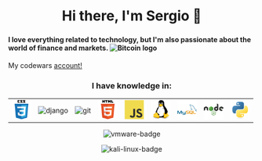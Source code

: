 <h1 align="center">Hi there, I'm Sergio 👋</h1> 
<h3 I'm a passionate developer who loves to code and learn new things everyday.</h3>


<h4 align="left">I love everything related to technology, but I'm also passionate about the world of finance and markets. <img src="https://upload.wikimedia.org/wikipedia/commons/thumb/4/46/Bitcoin.svg/150px-Bitcoin.svg.png" alt="Bitcoin logo" style="width:20px; height:20px;"></h4>


<p>My codewars <a href="https://www.codewars.com/users/Srg-cr">account!</a></p>


<h3 align="center">I have knowledge in:</h3>

<p align="center">
  <table border-collapse: collapse;>
    <tr>
      <td><img src="https://raw.githubusercontent.com/devicons/devicon/master/icons/css3/css3-original-wordmark.svg" alt="css3" width="40" height="40" margin="0 15px"/></td>
      <td><img src="https://cdn.worldvectorlogo.com/logos/django.svg" alt="django" width="40" height="40" margin="0 15px"/></td>
      <td><img src="https://www.vectorlogo.zone/logos/git-scm/git-scm-icon.svg" alt="git" width="40" height="40" margin="0 15px"/></td>
      <td><img src="https://raw.githubusercontent.com/devicons/devicon/master/icons/html5/html5-original-wordmark.svg" alt="html5" width="40" height="40" margin="0 15px"/></td>
      <td><img src="https://raw.githubusercontent.com/devicons/devicon/master/icons/javascript/javascript-original.svg" alt="javascript" width="40" height="40" margin="0 15px"/></td>
      <td><img src="https://raw.githubusercontent.com/devicons/devicon/master/icons/linux/linux-original.svg" alt="linux" width="40" height="40" margin="0 15px"/></td>
      <td><img src="https://raw.githubusercontent.com/devicons/devicon/master/icons/mysql/mysql-original-wordmark.svg" alt="mysql" width="40" height="40" margin="0 15px"/></td>
      <td><img src="https://raw.githubusercontent.com/devicons/devicon/master/icons/nodejs/nodejs-original-wordmark.svg" alt="nodejs" width="40" height="40" margin="0 15px"/></td>
      <td><img src="https://raw.githubusercontent.com/devicons/devicon/master/icons/python/python-original.svg" alt="python" width="40" height="40" margin="0 15px"/></td>
    </tr>
  </table>
</p>



<p align="center"><img src="https://img.shields.io/badge/VMware-231f20?style=for-the-badge&logo=VMware&logoColor=white" alt="vmware-badge"</p>
<p align="center"><img src="https://img.shields.io/badge/Kali_Linux-557C94?style=for-the-badge&logo=kali-linux&logoColor=white" alt="kali-linux-badge"></p>


<!--
**Serg-crypto/Serg-crypto** is a ✨ _special_ ✨ repository because its `README.md` (this file) appears on your GitHub profile.

Here are some ideas to get you started:

- 🔭 I’m currently working on ...
- 🌱 I’m currently learning ...
- 👯 I’m looking to collaborate on ...
- 🤔 I’m looking for help with ...
- 💬 Ask me about ...
- 📫 How to reach me: ...
- 😄 Pronouns: ...
- ⚡ Fun fact: ...
-->
